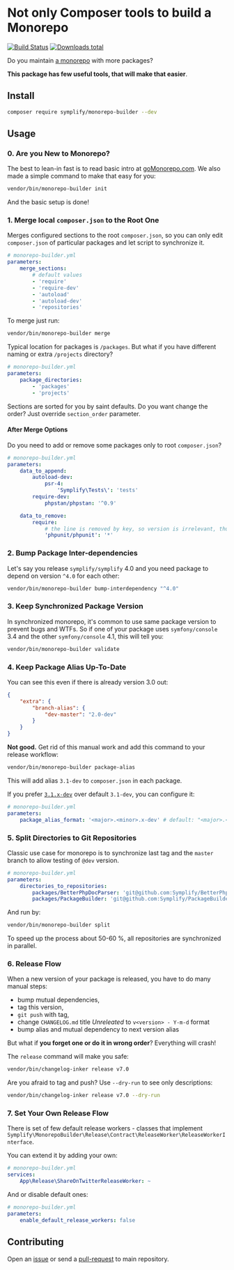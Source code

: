 # Not only Composer tools to build a Monorepo

[![Build Status](https://img.shields.io/travis/Symplify/MonorepoBuilder/master.svg?style=flat-square)](https://travis-ci.org/Symplify/MonorepoBuilder)
[![Downloads total](https://img.shields.io/packagist/dt/symplify/monorepo-builder.svg?style=flat-square)](https://packagist.org/packages/symplify/monorepo-builder/stats)

Do you maintain [a monorepo](https://gomonorepo.org/) with more packages?

**This package has few useful tools, that will make that easier**.

## Install

```bash
composer require symplify/monorepo-builder --dev
```

## Usage

### 0. Are you New to Monorepo?

The best to lean-in fast is to read basic intro at [goMonorepo.com](https://gomonorepo.org/).
We also made a simple command to make that easy for you:

```bash
vendor/bin/monorepo-builder init
```

And the basic setup is done!

### 1. Merge local `composer.json` to the Root One

Merges configured sections to the root `composer.json`, so you can only edit `composer.json` of particular packages and let script to synchronize it.

```yaml
# monorepo-builder.yml
parameters:
    merge_sections:
        # default values
        - 'require'
        - 'require-dev'
        - 'autoload'
        - 'autoload-dev'
        - 'repositories'
```

To merge just run:

```bash
vendor/bin/monorepo-builder merge
```

Typical location for packages is `/packages`. But what if you have different naming or extra `/projects` directory?

```yaml
# monorepo-builder.yml
parameters:
    package_directories:
        - 'packages'
        - 'projects'
```

Sections are sorted for you by saint defaults. Do you want change the order? Just override `section_order` parameter.

#### After Merge Options

Do you need to add or remove some packages only to root `composer.json`?

```yaml
# monorepo-builder.yml
parameters:
    data_to_append:
        autoload-dev:
            psr-4:
                'Symplify\Tests\': 'tests'
        require-dev:
            phpstan/phpstan: '^0.9'

    data_to_remove:
        require:
            # the line is removed by key, so version is irrelevant, thus *
            'phpunit/phpunit': '*'
```

### 2. Bump Package Inter-dependencies

Let's say you release `symplify/symplify` 4.0 and you need package to depend on version `^4.0` for each other:

```bash
vendor/bin/monorepo-builder bump-interdependency "^4.0"
```

### 3. Keep Synchronized Package Version

In synchronized monorepo, it's common to use same package version to prevent bugs and WTFs. So if one of your package uses `symfony/console` 3.4 and the other `symfony/console` 4.1, this will tell you:

```bash
vendor/bin/monorepo-builder validate
```

### 4. Keep Package Alias Up-To-Date

You can see this even if there is already version 3.0 out:

```json
{
    "extra": {
        "branch-alias": {
            "dev-master": "2.0-dev"
        }
    }
}
```

**Not good.** Get rid of this manual work and add this command to your release workflow:

```bash
vendor/bin/monorepo-builder package-alias
```

This will add alias `3.1-dev` to `composer.json` in each package.

If you prefer [`3.1.x-dev`](https://getcomposer.org/doc/articles/aliases.md#branch-alias) over default `3.1-dev`, you can configure it:

```yaml
# monorepo-builder.yml
parameters:
    package_alias_format: '<major>.<minor>.x-dev' # default: "<major>.<minor>-dev"
```

### 5. Split Directories to Git Repositories

Classic use case for monorepo is to synchronize last tag and the `master` branch to allow testing of `@dev` version.

```yaml
# monorepo-builder.yml
parameters:
    directories_to_repositories:
        packages/BetterPhpDocParser: 'git@github.com:Symplify/BetterPhpDocParser.git'
        packages/PackageBuilder: 'git@github.com:Symplify/PackageBuilder.git'
```

And run by:

```bash
vendor/bin/monorepo-builder split
```

To speed up the process about 50-60 %, all repositories are synchronized in parallel.

### 6. Release Flow

When a new version of your package is released, you have to do many manual steps:

- bump mutual dependencies,
- tag this version,
- `git push` with tag,
- change `CHANGELOG.md` title *Unreleated* to `v<version> - Y-m-d` format
- bump alias and mutual dependency to next version alias

But what if **you forget one or do it in wrong order**? Everything will crash!

The `release` command will make you safe:

```bash
vendor/bin/changelog-inker release v7.0
```

Are you afraid to tag and push? Use `--dry-run` to see only descriptions:

```bash
vendor/bin/changelog-inker release v7.0 --dry-run
```

### 7. Set Your Own Release Flow

There is set of few default release workers - classes that implement `Symplify\MonorepoBuilder\Release\Contract\ReleaseWorker\ReleaseWorkerInterface`.

You can extend it by adding your own:

```yaml
# monorepo-builder.yml
services:
    App\Release\ShareOnTwitterReleaseWorker: ~
```

And or disable default ones:

```yaml
# monorepo-builder.yml
parameters:
    enable_default_release_workers: false
```

## Contributing

Open an [issue](https://github.com/Symplify/Symplify/issues) or send a [pull-request](https://github.com/Symplify/Symplify/pulls) to main repository.
